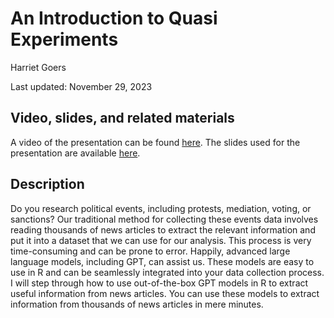 # An Introduction to Quasi Experiments

Harriet Goers

Last updated: November 29, 2023

## Video, slides, and related materials

A video of the presentation can be found [here](https://umd.box.com/s/r4hiizmr8ohp3uiisyx6ly5cut99dbmh). The slides used for the presentation are available [here](https://rpubs.com/harrietgoers/1116955).

## Description

Do you research political events, including protests, mediation, voting, or sanctions? Our traditional method for collecting these events data involves reading thousands of news articles to extract the relevant information and put it into a dataset that we can use for our analysis. This process is very time-consuming and can be prone to error. Happily, advanced large language models, including GPT, can assist us. These models are easy to use in R and can be seamlessly integrated into your data collection process. I will step through how to use out-of-the-box GPT models in R to extract useful information from news articles. You can use these models to extract information from thousands of news articles in mere minutes.
